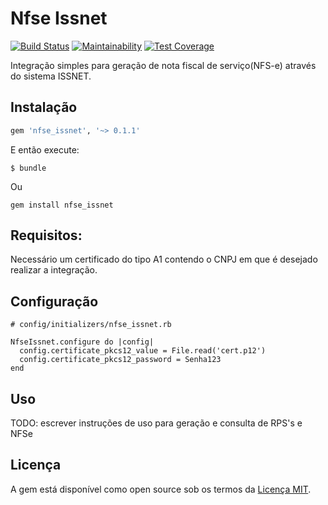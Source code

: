 # Nfse Issnet

[![Build Status](https://travis-ci.org/eduardoscottini/nfse_issnet.svg?branch=master)](https://travis-ci.org/eduardoscottini/nfse_issnet)
[![Maintainability](https://api.codeclimate.com/v1/badges/f53b3ab25175f4bf5a5b/maintainability)](https://codeclimate.com/github/eduardoscottini/nfse_issnet/maintainability)
[![Test Coverage](https://api.codeclimate.com/v1/badges/f53b3ab25175f4bf5a5b/test_coverage)](https://codeclimate.com/github/eduardoscottini/nfse_issnet/test_coverage)

Integração simples para geração de nota fiscal de serviço(NFS-e) através do sistema ISSNET.

## Instalação

```ruby
gem 'nfse_issnet', '~> 0.1.1'
```

E então execute:

    $ bundle

Ou

```
gem install nfse_issnet
 ```



## Requisitos:

Necessário um certificado do tipo A1 contendo o CNPJ em que é desejado realizar a integração.

## Configuração
```
# config/initializers/nfse_issnet.rb

NfseIssnet.configure do |config|
  config.certificate_pkcs12_value = File.read('cert.p12')
  config.certificate_pkcs12_password = Senha123
end
```

## Uso

TODO: escrever instruções de uso para geração e consulta de RPS's e NFSe

## Licença

A gem está disponível como open source sob os termos da [Licença MIT](https://opensource.org/licenses/MIT).
